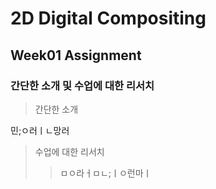 # 2D Digital Compositing
## Week01 Assignment
### 간단한 소개 및 수업에 대한 리서치
> 간단한 소개

  민;ㅇ러ㅣㄴ망러

> 수업에 대한 리서치
> > ㅁㅇ라ㅓㅁㄴ;ㅣㅇ런마ㅣ
